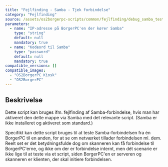 ```yaml
---
title: "Fejlfinding - Samba - Tjek forbindelse"
category: "Fejlfinding"
source: /assets/os2borgerpc-scripts/common/fejlfinding/debug_samba_test_connection.sh
parameters:
  - name: "IP-adresse på BorgerPC'en der kører Samba"
    type: "string"
    default: null
    mandatory: true
  - name: "Kodeord til Samba"
    type: "password"
    default: null
    mandatory: true
compatible_versions: []
compatible_images:
  - "OS2BorgerPC Kiosk"
  - "OS2BorgerPC"
---
```


## Beskrivelse
Dette script kan bruges ifm. fejlfinding af Samba-forbindelse, hvis man har aktiveret den delte mappe via Samba med det relevante script. (Samba er ikke installeret og aktiveret som standard.)

Specifikt kan dette script bruges til at teste Samba-forbindelsen fra én BorgerPC til en anden, for at se om netværket tillader forbindelsen ml. dem. Reelt set er det betydningsfulde dog om skanneren kan få forbindelse til BorgerPC'erne, og ikke om der er forbindelse internt, men dét scenarie er ikke lige til at teste via et script, siden BorgerPC'en er serveren og skanneren er klienten, der skal initiere forbindelsen.